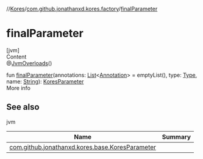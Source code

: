 //[Kores](../index.md)/[com.github.jonathanxd.kores.factory](index.md)/[finalParameter](final-parameter.md)



# finalParameter  
[jvm]  
Content  
@[JvmOverloads](https://kotlinlang.org/api/latest/jvm/stdlib/kotlin.jvm/-jvm-overloads/index.html)()  
  
fun [finalParameter](final-parameter.md)(annotations: [List](https://kotlinlang.org/api/latest/jvm/stdlib/kotlin.collections/-list/index.html)<[Annotation](../com.github.jonathanxd.kores.base/-annotation/index.md)> = emptyList(), type: [Type](https://docs.oracle.com/javase/8/docs/api/java/lang/reflect/Type.html), name: [String](https://kotlinlang.org/api/latest/jvm/stdlib/kotlin/-string/index.html)): [KoresParameter](../com.github.jonathanxd.kores.base/-kores-parameter/index.md)  
More info  


## See also  
  
jvm  
  
|  Name|  Summary| 
|---|---|
| <a name="com.github.jonathanxd.kores.factory//finalParameter/#kotlin.collections.List[com.github.jonathanxd.kores.base.Annotation]#java.lang.reflect.Type#kotlin.String/PointingToDeclaration/"></a>[com.github.jonathanxd.kores.base.KoresParameter](../com.github.jonathanxd.kores.base/-kores-parameter/index.md)| <a name="com.github.jonathanxd.kores.factory//finalParameter/#kotlin.collections.List[com.github.jonathanxd.kores.base.Annotation]#java.lang.reflect.Type#kotlin.String/PointingToDeclaration/"></a>
  
  



